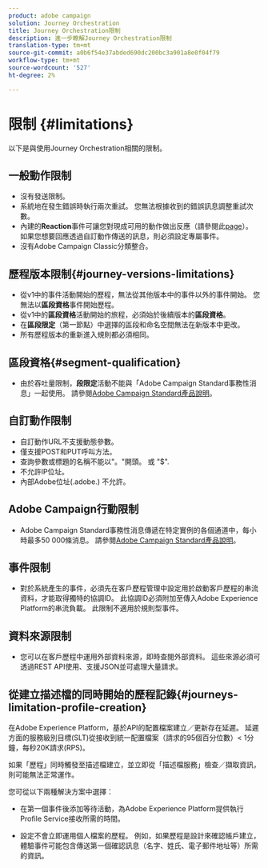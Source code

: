 ```yaml
---
product: adobe campaign
solution: Journey Orchestration
title: Journey Orchestration限制
description: 進一步瞭解Journey Orchestration限制
translation-type: tm+mt
source-git-commit: a0b6f54e37abded690dc200bc3a901a8e0f04f79
workflow-type: tm+mt
source-wordcount: '527'
ht-degree: 2%

---
```



# 限制 {#limitations}

以下是與使用Journey Orchestration相關的限制。

## 一般動作限制

* 沒有發送限制。 
* 系統地在發生錯誤時執行兩次重試。 您無法根據收到的錯誤訊息調整重試次數。 
* 內建的&#x200B;**Reaction**&#x200B;事件可讓您對現成可用的動作做出反應（請參閱此[page](../building-journeys/reaction-events.md)）。 如果您想要回應透過自訂動作傳送的訊息，則必須設定專屬事件。 
* 沒有Adobe Campaign Classic分類整合。

## 歷程版本限制{#journey-versions-limitations}

* 從v1中的事件活動開始的歷程，無法從其他版本中的事件以外的事件開始。 您無法以&#x200B;**區段資格**&#x200B;事件開始歷程。
* 從v1中的&#x200B;**區段資格**&#x200B;活動開始的旅程，必須始於後續版本的&#x200B;**區段資格**。
* 在&#x200B;**區段限定**（第一節點）中選擇的區段和命名空間無法在新版本中更改。
* 所有歷程版本的重新進入規則都必須相同。

## 區段資格{#segment-qualification}

* 由於吞吐量限制，**段限定**&#x200B;活動不能與「Adobe Campaign Standard事務性消息」一起使用。 請參閱[Adobe Campaign Standard產品說明](https://helpx.adobe.com/legal/product-descriptions/campaign-standard.html)。 
 

## 自訂動作限制

* 自訂動作URL不支援動態參數。 
* 僅支援POST和PUT呼叫方法。 
* 查詢參數或標題的名稱不能以&quot;。&quot;開頭。 或 &quot;$&quot;. 
* 不允許IP位址。 
* 內部Adobe位址(.adobe.) 不允許。
 

## Adobe Campaign行動限制

* Adobe Campaign Standard事務性消息傳遞在特定實例的各個通道中，每小時最多50 000條消息。 請參閱[Adobe Campaign Standard產品說明](https://helpx.adobe.com/legal/product-descriptions/campaign-standard.html)。 
 

## 事件限制

* 對於系統產生的事件，必須先在客戶歷程管理中設定用於啟動客戶歷程的串流資料，才能取得獨特的協調ID。 此協調ID必須附加至傳入Adobe Experience Platform的串流負載。 此限制不適用於規則型事件。
 

## 資料來源限制

* 您可以在客戶歷程中運用外部資料來源，即時查閱外部資料。 這些來源必須可透過REST API使用、支援JSON並可處理大量請求。

## 從建立描述檔的同時開始的歷程記錄{#journeys-limitation-profile-creation}

在Adobe Experience Platform，基於API的配置檔案建立／更新存在延遲。 延遲方面的服務級別目標(SLT)從接收到統一配置檔案（請求的95個百分位數）&lt; 1分鐘，每秒20K請求(RPS)。

如果「歷程」同時觸發至描述檔建立，並立即從「描述檔服務」檢查／擷取資訊，則可能無法正常運作。

您可從以下兩種解決方案中選擇：

* 在第一個事件後添加等待活動，為Adobe Experience Platform提供執行Profile Service接收所需的時間。

* 設定不會立即運用個人檔案的歷程。 例如，如果歷程是設計來確認帳戶建立，體驗事件可能包含傳送第一個確認訊息（名字、姓氏、電子郵件地址等）所需的資訊。